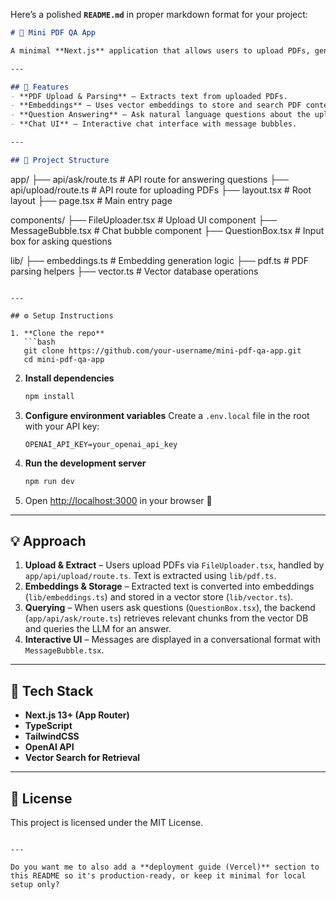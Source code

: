 Here’s a polished **`README.md`** in proper markdown format for your project:

```markdown
# 📄 Mini PDF QA App

A minimal **Next.js** application that allows users to upload PDFs, generate embeddings, and query them in natural language using an LLM.  

---

## 🚀 Features
- **PDF Upload & Parsing** – Extracts text from uploaded PDFs.  
- **Embeddings** – Uses vector embeddings to store and search PDF content.  
- **Question Answering** – Ask natural language questions about the uploaded PDFs.  
- **Chat UI** – Interactive chat interface with message bubbles.  

---

## 📂 Project Structure
```

app/
├── api/ask/route.ts      # API route for answering questions
├── api/upload/route.ts   # API route for uploading PDFs
├── layout.tsx            # Root layout
├── page.tsx              # Main entry page

components/
├── FileUploader.tsx      # Upload UI component
├── MessageBubble.tsx     # Chat bubble component
├── QuestionBox.tsx       # Input box for asking questions

lib/
├── embeddings.ts         # Embedding generation logic
├── pdf.ts                # PDF parsing helpers
├── vector.ts             # Vector database operations

````

---

## ⚙️ Setup Instructions

1. **Clone the repo**
   ```bash
   git clone https://github.com/your-username/mini-pdf-qa-app.git
   cd mini-pdf-qa-app
````

2. **Install dependencies**

   ```bash
   npm install
   ```

3. **Configure environment variables**
   Create a `.env.local` file in the root with your API key:

   ```env
   OPENAI_API_KEY=your_openai_api_key
   ```

4. **Run the development server**

   ```bash
   npm run dev
   ```

5. Open [http://localhost:3000](http://localhost:3000) in your browser 🎉

---

## 💡 Approach

1. **Upload & Extract** – Users upload PDFs via `FileUploader.tsx`, handled by `app/api/upload/route.ts`. Text is extracted using `lib/pdf.ts`.
2. **Embeddings & Storage** – Extracted text is converted into embeddings (`lib/embeddings.ts`) and stored in a vector store (`lib/vector.ts`).
3. **Querying** – When users ask questions (`QuestionBox.tsx`), the backend (`app/api/ask/route.ts`) retrieves relevant chunks from the vector DB and queries the LLM for an answer.
4. **Interactive UI** – Messages are displayed in a conversational format with `MessageBubble.tsx`.

---

## 📌 Tech Stack

* **Next.js 13+ (App Router)**
* **TypeScript**
* **TailwindCSS**
* **OpenAI API**
* **Vector Search for Retrieval**

---

## 📜 License

This project is licensed under the MIT License.

```

---

Do you want me to also add a **deployment guide (Vercel)** section to this README so it's production-ready, or keep it minimal for local setup only?
```
